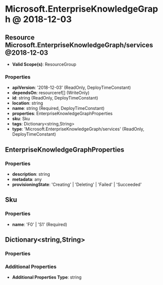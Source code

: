 # Microsoft.EnterpriseKnowledgeGraph @ 2018-12-03

## Resource Microsoft.EnterpriseKnowledgeGraph/services@2018-12-03
* **Valid Scope(s)**: ResourceGroup
### Properties
* **apiVersion**: '2018-12-03' (ReadOnly, DeployTimeConstant)
* **dependsOn**: resourceref[] (WriteOnly)
* **id**: string (ReadOnly, DeployTimeConstant)
* **location**: string
* **name**: string (Required, DeployTimeConstant)
* **properties**: EnterpriseKnowledgeGraphProperties
* **sku**: Sku
* **tags**: Dictionary<string,String>
* **type**: 'Microsoft.EnterpriseKnowledgeGraph/services' (ReadOnly, DeployTimeConstant)

## EnterpriseKnowledgeGraphProperties
### Properties
* **description**: string
* **metadata**: any
* **provisioningState**: 'Creating' | 'Deleting' | 'Failed' | 'Succeeded'

## Sku
### Properties
* **name**: 'F0' | 'S1' (Required)

## Dictionary<string,String>
### Properties
### Additional Properties
* **Additional Properties Type**: string

